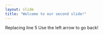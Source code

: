 ```yaml
---
layout: slide
title: "Welcome to our second slide!"
---
```

Replacing line 5
Use the left arrow to go back!

